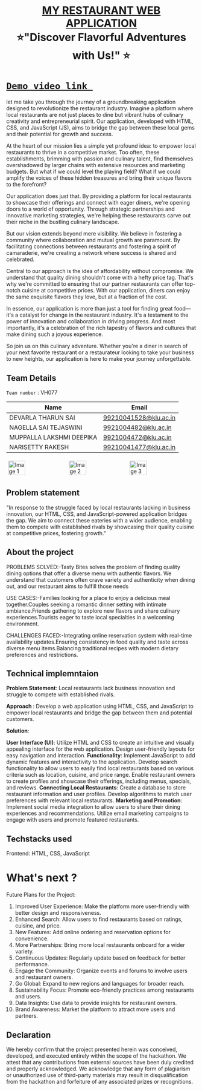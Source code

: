 <h1 align="center" style="border-bottom: none">
    <b>
        <a href="https://www.google.com"> MY RESTAURANT WEB APPLICATION </a><br>
    </b>
    ⭐️"Discover Flavorful Adventures with Us!"  ⭐️ <br>
</h1>

#  [`Demo video link `](https://youtu.be/t9uCeNnmmpc) 
let me take you through the journey of a groundbreaking application designed to revolutionize the restaurant industry. Imagine a platform where local restaurants are not just places to dine but vibrant hubs of culinary creativity and entrepreneurial spirit. Our application, developed with HTML, CSS, and JavaScript (JS), aims to bridge the gap between these local gems and their potential for growth and success.

At the heart of our mission lies a simple yet profound idea: to empower local restaurants to thrive in a competitive market. Too often, these establishments, brimming with passion and culinary talent, find themselves overshadowed by larger chains with extensive resources and marketing budgets. But what if we could level the playing field? What if we could amplify the voices of these hidden treasures and bring their unique flavors to the forefront?

Our application does just that. By providing a platform for local restaurants to showcase their offerings and connect with eager diners, we're opening doors to a world of opportunity. Through strategic partnerships and innovative marketing strategies, we're helping these restaurants carve out their niche in the bustling culinary landscape.

But our vision extends beyond mere visibility. We believe in fostering a community where collaboration and mutual growth are paramount. By facilitating connections between restaurants and fostering a spirit of camaraderie, we're creating a network where success is shared and celebrated.

Central to our approach is the idea of affordability without compromise. We understand that quality dining shouldn't come with a hefty price tag. That's why we're committed to ensuring that our partner restaurants can offer top-notch cuisine at competitive prices. With our application, diners can enjoy the same exquisite flavors they love, but at a fraction of the cost.

In essence, our application is more than just a tool for finding great food—it's a catalyst for change in the restaurant industry. It's a testament to the power of innovation and collaboration in driving progress. And most importantly, it's a celebration of the rich tapestry of flavors and cultures that make dining such a joyous experience.

So join us on this culinary adventure. Whether you're a diner in search of your next favorite restaurant or a restaurateur looking to take your business to new heights, our application is here to make your journey unforgettable.
## Team Details
`Team number` : VH077

| Name    | Email           |
|---------|-----------------|
| DEVARLA THARUN SAI | 99210041528@klu.ac.in |
| NAGELLA SAI TEJASWINI | 9921004482@klu.ac.in |
| MUPPALLA LAKSHMI DEEPIKA | 9921004472@klu.ac.in |
| NARISETTY RAKESH | 99210041477@klu.ac.in |

<div style="display: flex; flex-wrap: wrap;">
    <img src="![!\[alt text\](<WhatsApp Image 2024-03-17 at 00.41.46_560a4fc2.jpg>)](<../OneDrive/Desktop/PROJECT_IMAGES/WhatsApp Image 2024-03-17 at 00.41.46_8ded8384.jpg>)" alt="Image 1" style="width: 30%; margin: 5px;">
    <img src="![!\[alt text\](<WhatsApp Image 2024-03-17 at 00.42.43_8c71cf90.jpg>)](<../OneDrive/Desktop/PROJECT_IMAGES/WhatsApp Image 2024-03-17 at 00.42.43_240b9194.jpg>)" alt="Image 2" style="width: 30%; margin: 5px;">
    <img src="![!\[alt text\](<WhatsApp Image 2024-03-17 at 00.43.34_27dcde13.jpg>)](<../OneDrive/Desktop/PROJECT_IMAGES/WhatsApp Image 2024-03-17 at 00.43.34_8fc2dbd4.jpg>)" alt="Image 3" style="width: 30%; margin: 5px;">
</div>

## Problem statement 
"In response to the struggle faced by local restaurants lacking in business innovation, our HTML, CSS, and JavaScript-powered application bridges the gap. We aim to connect these eateries with a wider audience, enabling them to compete with established rivals by showcasing their quality cuisine at competitive prices, fostering growth."
## About the project
PROBLEMS SOLVED:-Tasty Bites solves the problem of finding quality dining options that offer a diverse menu with authentic flavors. We understand that customers often crave variety and authenticity when dining out, and our restaurant aims to fulfill those needs

USE CASES:-Families looking for a place to enjoy a delicious meal together.Couples seeking a romantic dinner setting with intimate ambiance.Friends gathering to explore new flavors and share culinary experiences.Tourists eager to taste local specialties in a welcoming environment.

CHALLENGES FACED:-Integrating online reservation system with real-time availability updates.Ensuring consistency in food quality and taste across diverse menu items.Balancing traditional recipes with modern dietary preferences and restrictions.

## Technical implemntaion 
<b> Problem Statement</b>: Local restaurants lack business innovation and struggle to compete with established rivals.

<b>Approach </b>: Develop a web application using HTML, CSS, and JavaScript to empower local restaurants and bridge the gap between them and potential customers.

<b>Solution</b>:

<b>User Interface (UI)</b>:
Utilize HTML and CSS to create an intuitive and visually appealing interface for the web application.
Design user-friendly layouts for easy navigation and interaction.
<b>Functionality</b>:
Implement JavaScript to add dynamic features and interactivity to the application.
Develop search functionality to allow users to easily find local restaurants based on various criteria such as location, cuisine, and price range.
Enable restaurant owners to create profiles and showcase their offerings, including menus, specials, and reviews.
<b>Connecting Local Restaurants</b>:
Create a database to store restaurant information and user profiles.
Develop algorithms to match user preferences with relevant local restaurants.
<b>Marketing and Promotion</b>:
Implement social media integration to allow users to share their dining experiences and recommendations.
Utilize email marketing campaigns to engage with users and promote featured restaurants.



## Techstacks used 
Frontend: HTML, CSS, JavaScript



# What's next ?
Future Plans for the Project:
1. Improved User Experience:
Make the platform more user-friendly with better design and responsiveness.
2. Enhanced Search:
Allow users to find restaurants based on ratings, cuisine, and price.
3. New Features:
Add online ordering and reservation options for convenience.
4. More Partnerships:
Bring more local restaurants onboard for a wider variety.
5. Continuous Updates:
Regularly update based on feedback for better performance.
6. Engage the Community:
Organize events and forums to involve users and restaurant owners.
7. Go Global:
Expand to new regions and languages for broader reach.
8. Sustainability Focus:
Promote eco-friendly practices among restaurants and users.
9. Data Insights:
Use data to provide insights for restaurant owners.
10. Brand Awareness:
Market the platform to attract more users and partners.

## Declaration

We hereby confirm that the project presented herein was conceived, developed, and executed entirely within the scope of the hackathon. We attest that any contributions from external sources have been duly credited and properly acknowledged. We acknowledge that any form of plagiarism or unauthorized use of third-party materials may result in disqualification from the hackathon and forfeiture of any associated prizes or recognitions.

